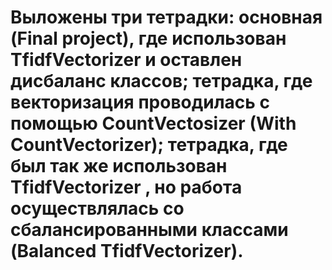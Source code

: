 # Выложены три тетрадки: основная (Final project), где использован TfidfVectorizer и оставлен дисбаланс классов; тетрадка, где векторизация проводилась с помощью CountVectosizer (With CountVectorizer); тетрадка, где был так же использован TfidfVectorizer , но работа осуществлялась со сбалансированными классами (Balanced TfidfVectorizer). 
